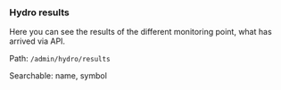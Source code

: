 ### Hydro results
Here you can see the results of the different monitoring point, what has arrived via API.

Path: `/admin/hydro/results`

Searchable: name, symbol